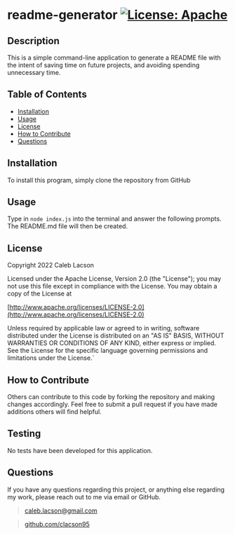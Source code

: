 # readme-generator  [![License: Apache](https://img.shields.io/badge/License-Apache_2.0-blue.svg)](https://opensource.org/licenses/Apache-2.0)

## Description
This is a simple command-line application to generate a README file with the intent of saving time on future projects, and avoiding spending unnecessary time.

## Table of Contents
* [Installation](#installation)
* [Usage](#usage)
* [License](#license)
* [How to Contribute](#how-to-contribute)
* [Questions](#questions)

## Installation
To install this program, simply clone the repository from GitHub

## Usage
Type in `node index.js` into the terminal and answer the following prompts. The README.md file will then be created.

## License
Copyright 2022 Caleb Lacson

Licensed under the Apache License, Version 2.0 (the "License");
you may not use this file except in compliance with the License.
You may obtain a copy of the License at

[http://www.apache.org/licenses/LICENSE-2.0](http://www.apache.org/licenses/LICENSE-2.0)

Unless required by applicable law or agreed to in writing, software
distributed under the License is distributed on an "AS IS" BASIS,
WITHOUT WARRANTIES OR CONDITIONS OF ANY KIND, either express or implied.
See the License for the specific language governing permissions and
limitations under the License.`

## How to Contribute
Others can contribute to this code by forking the repository and making changes accordingly. Feel free to submit a pull request if you have made additions others will find helpful.

## Testing
No tests have been developed for this application.  

## Questions
If you have any questions regarding this project, or anything else regarding my work, please reach out to me via email or GitHub.   
> caleb.lacson@gmail.com   
 
> [github.com/clacson95](github.com/clacson95)
